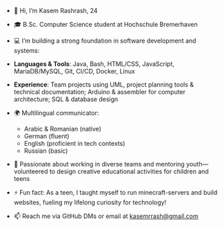 - 👋 Hi, I’m Kasem Rashrash, 24  
- 🎓 B.Sc. Computer Science student at Hochschule Bremerhaven  
- 💻 I’m building a strong foundation in software development and systems:  
- **Languages & Tools**: Java, Bash, HTML/CSS, JavaScript, MariaDB/MySQL, Git, CI/CD, Docker, Linux  
- **Experience**: Team projects using UML, project planning tools & technical documentation; Arduino & assembler for computer architecture; SQL & database design    
- 🌍 Multilingual communicator:  
  - Arabic & Romanian (native)  
  - German (fluent)  
  - English (proficient in tech contexts)  
  - Russian (basic)  
- 🤝 Passionate about working in diverse teams and mentoring youth—volunteered to design creative educational activities for children and teens  
- ⚡ Fun fact: As a teen, I taught myself to run minecraft-servers and build websites, fueling my lifelong curiosity for technology!

- 📫 Reach me via GitHub DMs or email at kasemrrash@gmail.com  

